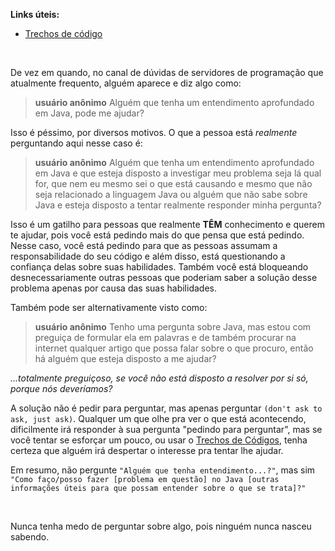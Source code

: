 **Links úteis:**
* [Trechos de código][code-snippet]

<br/>

De vez em quando, no canal de dúvidas de servidores de programação que atualmente frequento, alguém aparece e diz algo como:

> **usuário anônimo** Alguém que tenha um entendimento aprofundado em Java, pode me ajudar?

Isso é péssimo, por diversos motivos. O que a pessoa está _realmente_ perguntando aqui nesse caso é:

> **usuário anônimo** Alguém que tenha um entendimento aprofundado em Java e que esteja disposto a investigar meu problema seja lá qual for, que nem eu mesmo sei o que está causando e mesmo que não seja relacionado a linguagem Java ou alguém que não sabe sobre Java e esteja disposto a tentar realmente responder minha pergunta? 
 
Isso é um gatilho para pessoas que realmente **TÊM** conhecimento e querem te ajudar, pois você está pedindo mais do que pensa que está pedindo. Nesse caso, você está pedindo para que as pessoas assumam a responsabilidade do seu código e além disso, está questionando a confiança delas sobre suas habilidades. Também você está bloqueando desnecessariamente outras pessoas que poderiam saber a solução desse problema apenas por causa das suas habilidades.

Também pode ser alternativamente visto como:

> **usuário anônimo** Tenho uma pergunta sobre Java, mas estou com preguiça de formular ela em palavras e de também procurar na internet qualquer artigo que possa falar sobre o que procuro, então há alguém que esteja disposto a me ajudar?

_...totalmente preguiçoso, se você não está disposto a resolver por si só, porque nós deveríamos?_

A solução não é pedir para perguntar, mas apenas perguntar `(don't ask to ask, just ask)`. Qualquer um que olhe pra ver o que está acontecendo, dificilmente irá responder à sua pergunta "pedindo para perguntar", mas se você tentar se esforçar um pouco, ou usar o [Trechos de Códigos][code-snippet], tenha certeza que alguém irá despertar o interesse pra tentar lhe ajudar. 

Em resumo, não pergunte `"Alguém que tenha entendimento...?"`, mas sim `"Como faço/posso fazer [problema em questão] no Java [outras informações úteis para que possam entender sobre o que se trata]?"`

<br/>

Nunca tenha medo de perguntar sobre algo, pois ninguém nunca nasceu sabendo.

[code-snippet]: https://zkingboos.github.io/dontasktoask/CODESNIPPET
